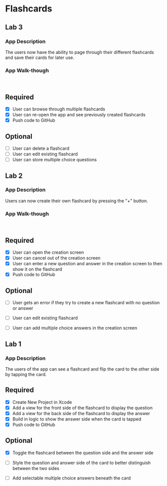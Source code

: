 # Flashcards

## Lab 3

### App Description
The users now have the ability to page through their different flashcards and save their cards for later use. 

### App Walk-though
<gif src="https://imgur.com/gallery/A9WEFiBE" width=200><br>

## Required
- [x] User can browse through multiple flashcards
- [x] User can re-open the app and see previously created flashcards
- [x] Push code to GitHub
## Optional
- [ ] User can delete a flashcard
- [ ] User can edit existing flashcard
- [ ] User can store multiple choice questions

## Lab 2

### App Description
Users can now create their own flashcard by pressing the "+" button. 

### App Walk-though

<gif src="https://imgur.com/a/Zetm5Ed" width=200><br>

## Required
- [x] User can open the creation screen
- [x] User can cancel out of the creation screen
- [X] User can enter a new question and answer in the creation screen to then show it on the flashcard
- [x] Push code to GitHub
## Optional
- [ ] User gets an error if they try to create a new flashcard with no question or answer
- [ ] User can edit existing flashcard
- [ ] User can add multiple choice answers in the creation screen


## Lab 1

### App Description
The users of the app can see a flashcard and flip the card to the other side by tapping the card.


## Required
- [x] Create New Project in Xcode
- [x] Add a view for the front side of the flashcard to display the question
- [x] Add a view for the back side of the flashcard to display the answer
- [x] Build in logic to show the answer side when the card is tapped
- [x] Push code to GitHub
## Optional
- [x] Toggle the flashcard between the question side and the answer side
- [ ] Style the question and answer side of the card to better distinguish between the two sides
- [ ] Add selectable multiple choice answers beneath the card



